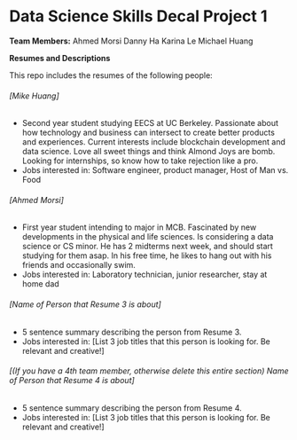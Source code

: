 # Data Science Skills Decal Project 1

**Team Members:** 
Ahmed Morsi
Danny Ha
Karina Le
Michael Huang

**Resumes and Descriptions**  

This repo includes the resumes of the following people:



###### [Mike Huang]
* Second year student studying EECS at UC Berkeley. Passionate about how technology and business can intersect to create better products and experiences. Current interests include blockchain development and data science. Love all sweet things and think Almond Joys are bomb. Looking for internships, so know how to take rejection like a pro.
* Jobs interested in: Software engineer, product manager, Host of Man vs. Food

###### [Ahmed Morsi]
* First year student intending to major in MCB. Fascinated by new developments in the physical and life sciences. Is considering a data science or CS minor. He has 2 midterms next week, and should start studying for them asap. In his free time, he likes to hang out with his friends and occasionally swim. 
* Jobs interested in: Laboratory technician, junior researcher, stay at home dad

###### [Name of Person that Resume 3 is about]
* 5 sentence summary describing the person from Resume 3.
* Jobs interested in: [List 3 job titles that this person is looking for. Be relevant and creative!]

###### [(If you have a 4th team member, otherwise delete this entire section) Name of Person that Resume 4 is about]
* 5 sentence summary describing the person from Resume 4.
* Jobs interested in: [List 3 job titles that this person is looking for. Be relevant and creative!]
